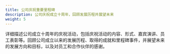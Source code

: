 ```yaml
---
title: 公司庆祝重要里程碑
description: 公司庆祝成立十周年，回顾发展历程并展望未来
weight: 5
---
```


详细描述公司成立十周年的庆祝活动，包括庆祝活动的内容、形式、嘉宾演讲、员工表彰等。回顾公司成立以来的发展历程、取得的成就和里程碑事件，并展望未来的发展方向和目标，以及对员工和合作伙伴的感谢。